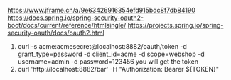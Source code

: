 https://www.jframe.cn/a/9e63426916354efd915bdc8f7db84190
https://docs.spring.io/spring-security-oauth2-boot/docs/current/reference/htmlsingle/
https://projects.spring.io/spring-security-oauth/docs/oauth2.html


1. curl -s acme:acmesecret@localhost:8882/oauth/token  -d grant_type=password -d client_id=acme -d scope=webshop -d username=admin -d password=123456
you will get the token
2. curl 'http://localhost:8882/bar'  -H  "Authorization: Bearer ${TOKEN}"